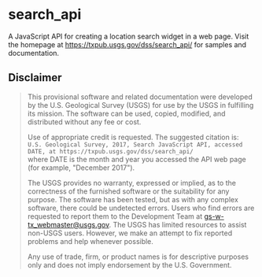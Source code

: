 # search_api
A JavaScript API for creating a location search widget in a web page.
Visit the homepage at https://txpub.usgs.gov/dss/search_api/ for samples and documentation.

## Disclaimer
>This provisional software and related documentation were developed by the U.S. Geological Survey (USGS) for use by the
>USGS in fulfilling its mission. The software can be used, copied, modified, and distributed without any fee or cost.
>
>Use of appropriate credit is requested. The suggested citation is:  
>`U.S. Geological Survey, 2017, Search JavaScript API, accessed DATE, at https://txpub.usgs.gov/dss/search_api/`  
>where DATE is the month and year you accessed the API web page (for example, "December 2017").
>
>The USGS provides no warranty, expressed or implied, as to the correctness of the furnished software or the suitability
>for any purpose. The software has been tested, but as with any complex software, there could be undetected errors. Users
>who find errors are requested to report them to the Development Team at gs-w-tx_webmaster@usgs.gov. The USGS has limited
>resources to assist non-USGS users. However, we make an attempt to fix reported problems and help whenever possible.
>
>Any use of trade, firm, or product names is for descriptive purposes only and does not imply endorsement by the U.S.
>Government.
